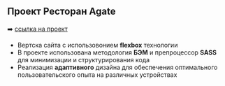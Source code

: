 ## Проект Ресторан Agate 

:arrow_right: [ссылка на проект](https://margaritalutak.github.io/restaurant-Agate/)

+ Вертска сайта с использовонием **flexbox** технологии
+ В проекте использована методология **БЭM** и препроцессор **SASS** для минимизации и структурирования кода
+ Реализация **адаптивного** дизайна для обеспечения оптимального пользовательского опыта на различных устройствах
